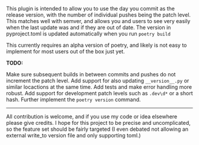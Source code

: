 This plugin is intended to allow you to use the day you commit as the release version, with the number of individual pushes being the patch level.
This matches well with semver, and allows you and users to see very easily when the last update was and if they are out of date.
The version in pyproject.toml is updated automatically when you run `poetry build`

This currently requires an alpha version of poetry, and likely is not easy to implement for most users out of the box just yet.

__TODO:__ 

Make sure subsequent builds in between commits and pushes do not increment the patch level.
Add support for also updating `__version__.py` or similar locactions at the same time.
Add tests and make error handling more robust.
Add support for development patch levels such as `.dev\d*` or a short hash.
Further implement the `poetry version` command.

___

All contribution is welcome, and if you use my code or idea elsewhere please give credits. I hope for this project to be precise and uncomplicated, so the feature set should be fairly targeted (I even debated not allowing an external write_to version file and only supporting toml.)